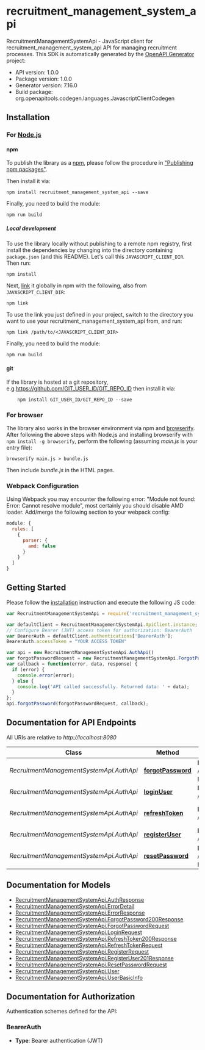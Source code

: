 # recruitment_management_system_api

RecruitmentManagementSystemApi - JavaScript client for recruitment_management_system_api
API for managing recruitment processes.
This SDK is automatically generated by the [OpenAPI Generator](https://openapi-generator.tech) project:

- API version: 1.0.0
- Package version: 1.0.0
- Generator version: 7.16.0
- Build package: org.openapitools.codegen.languages.JavascriptClientCodegen

## Installation

### For [Node.js](https://nodejs.org/)

#### npm

To publish the library as a [npm](https://www.npmjs.com/), please follow the procedure in ["Publishing npm packages"](https://docs.npmjs.com/getting-started/publishing-npm-packages).

Then install it via:

```shell
npm install recruitment_management_system_api --save
```

Finally, you need to build the module:

```shell
npm run build
```

##### Local development

To use the library locally without publishing to a remote npm registry, first install the dependencies by changing into the directory containing `package.json` (and this README). Let's call this `JAVASCRIPT_CLIENT_DIR`. Then run:

```shell
npm install
```

Next, [link](https://docs.npmjs.com/cli/link) it globally in npm with the following, also from `JAVASCRIPT_CLIENT_DIR`:

```shell
npm link
```

To use the link you just defined in your project, switch to the directory you want to use your recruitment_management_system_api from, and run:

```shell
npm link /path/to/<JAVASCRIPT_CLIENT_DIR>
```

Finally, you need to build the module:

```shell
npm run build
```

#### git

If the library is hosted at a git repository, e.g.https://github.com/GIT_USER_ID/GIT_REPO_ID
then install it via:

```shell
    npm install GIT_USER_ID/GIT_REPO_ID --save
```

### For browser

The library also works in the browser environment via npm and [browserify](http://browserify.org/). After following
the above steps with Node.js and installing browserify with `npm install -g browserify`,
perform the following (assuming *main.js* is your entry file):

```shell
browserify main.js > bundle.js
```

Then include *bundle.js* in the HTML pages.

### Webpack Configuration

Using Webpack you may encounter the following error: "Module not found: Error:
Cannot resolve module", most certainly you should disable AMD loader. Add/merge
the following section to your webpack config:

```javascript
module: {
  rules: [
    {
      parser: {
        amd: false
      }
    }
  ]
}
```

## Getting Started

Please follow the [installation](#installation) instruction and execute the following JS code:

```javascript
var RecruitmentManagementSystemApi = require('recruitment_management_system_api');

var defaultClient = RecruitmentManagementSystemApi.ApiClient.instance;
// Configure Bearer (JWT) access token for authorization: BearerAuth
var BearerAuth = defaultClient.authentications['BearerAuth'];
BearerAuth.accessToken = "YOUR ACCESS TOKEN"

var api = new RecruitmentManagementSystemApi.AuthApi()
var forgotPasswordRequest = new RecruitmentManagementSystemApi.ForgotPasswordRequest(); // {ForgotPasswordRequest} 
var callback = function(error, data, response) {
  if (error) {
    console.error(error);
  } else {
    console.log('API called successfully. Returned data: ' + data);
  }
};
api.forgotPassword(forgotPasswordRequest, callback);

```

## Documentation for API Endpoints

All URIs are relative to *http://localhost:8080*

Class | Method | HTTP request | Description
------------ | ------------- | ------------- | -------------
*RecruitmentManagementSystemApi.AuthApi* | [**forgotPassword**](docs/AuthApi.md#forgotPassword) | **POST** /api/auth/forgot-password | Forgot password
*RecruitmentManagementSystemApi.AuthApi* | [**loginUser**](docs/AuthApi.md#loginUser) | **POST** /api/auth/login | User login
*RecruitmentManagementSystemApi.AuthApi* | [**refreshToken**](docs/AuthApi.md#refreshToken) | **POST** /api/auth/refresh | Refresh access token
*RecruitmentManagementSystemApi.AuthApi* | [**registerUser**](docs/AuthApi.md#registerUser) | **POST** /api/auth/register | Register a new user
*RecruitmentManagementSystemApi.AuthApi* | [**resetPassword**](docs/AuthApi.md#resetPassword) | **POST** /api/auth/reset-password | Reset password


## Documentation for Models

 - [RecruitmentManagementSystemApi.AuthResponse](docs/AuthResponse.md)
 - [RecruitmentManagementSystemApi.ErrorDetail](docs/ErrorDetail.md)
 - [RecruitmentManagementSystemApi.ErrorResponse](docs/ErrorResponse.md)
 - [RecruitmentManagementSystemApi.ForgotPassword200Response](docs/ForgotPassword200Response.md)
 - [RecruitmentManagementSystemApi.ForgotPasswordRequest](docs/ForgotPasswordRequest.md)
 - [RecruitmentManagementSystemApi.LoginRequest](docs/LoginRequest.md)
 - [RecruitmentManagementSystemApi.RefreshToken200Response](docs/RefreshToken200Response.md)
 - [RecruitmentManagementSystemApi.RefreshTokenRequest](docs/RefreshTokenRequest.md)
 - [RecruitmentManagementSystemApi.RegisterRequest](docs/RegisterRequest.md)
 - [RecruitmentManagementSystemApi.RegisterUser201Response](docs/RegisterUser201Response.md)
 - [RecruitmentManagementSystemApi.ResetPasswordRequest](docs/ResetPasswordRequest.md)
 - [RecruitmentManagementSystemApi.User](docs/User.md)
 - [RecruitmentManagementSystemApi.UserBasicInfo](docs/UserBasicInfo.md)


## Documentation for Authorization


Authentication schemes defined for the API:
### BearerAuth

- **Type**: Bearer authentication (JWT)

